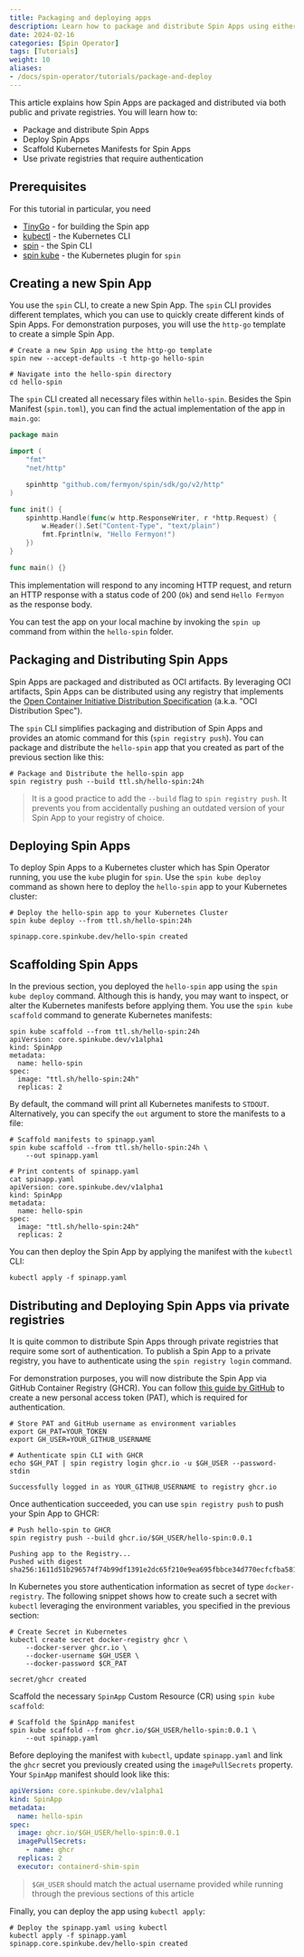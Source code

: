 ```yaml
---
title: Packaging and deploying apps
description: Learn how to package and distribute Spin Apps using either public or private OCI compliant registries.
date: 2024-02-16
categories: [Spin Operator]
tags: [Tutorials]
weight: 10
aliases:
- /docs/spin-operator/tutorials/package-and-deploy
---
```


This article explains how Spin Apps are packaged and distributed via both public and private
registries. You will learn how to:

- Package and distribute Spin Apps
- Deploy Spin Apps
- Scaffold Kubernetes Manifests for Spin Apps
- Use private registries that require authentication

## Prerequisites

For this tutorial in particular, you need

- [TinyGo](https://tinygo.org/) - for building the Spin app
- [kubectl](https://kubernetes.io/docs/tasks/tools/) - the Kubernetes CLI
- [spin](https://developer.fermyon.com/spin/v2/install) - the Spin CLI
- [spin kube](/docs/spin-plugin-kube/installation) - the Kubernetes plugin for `spin`

## Creating a new Spin App

You use the `spin` CLI, to create a new Spin App. The `spin` CLI provides different templates, which
you can use to quickly create different kinds of Spin Apps. For demonstration purposes, you will use
the `http-go` template to create a simple Spin App.

```shell
# Create a new Spin App using the http-go template
spin new --accept-defaults -t http-go hello-spin

# Navigate into the hello-spin directory
cd hello-spin
```

The `spin` CLI created all necessary files within `hello-spin`. Besides the Spin Manifest
(`spin.toml`), you can find the actual implementation of the app in `main.go`:

```go
package main

import (
	"fmt"
	"net/http"

	spinhttp "github.com/fermyon/spin/sdk/go/v2/http"
)

func init() {
	spinhttp.Handle(func(w http.ResponseWriter, r *http.Request) {
		w.Header().Set("Content-Type", "text/plain")
		fmt.Fprintln(w, "Hello Fermyon!")
	})
}

func main() {}
```

This implementation will respond to any incoming HTTP request, and return an HTTP response with a
status code of 200 (`Ok`) and send `Hello Fermyon` as the response body.

You can test the app on your local machine by invoking the `spin up` command from within the
`hello-spin` folder.

## Packaging and Distributing Spin Apps

Spin Apps are packaged and distributed as OCI artifacts. By leveraging OCI artifacts, Spin Apps can
be distributed using any registry that implements the [Open Container Initiative Distribution
Specification](https://github.com/opencontainers/distribution-spec) (a.k.a. "OCI Distribution
Spec").

The `spin` CLI simplifies packaging and distribution of Spin Apps and provides an atomic command for
this (`spin registry push`). You can package and distribute the `hello-spin` app that you created as
part of the previous section like this:

```shell
# Package and Distribute the hello-spin app
spin registry push --build ttl.sh/hello-spin:24h
```

> It is a good practice to add the `--build` flag to `spin registry push`. It prevents you from
> accidentally pushing an outdated version of your Spin App to your registry of choice.

## Deploying Spin Apps

To deploy Spin Apps to a Kubernetes cluster which has Spin Operator running, you use the `kube`
plugin for `spin`. Use the `spin kube deploy` command as shown here to deploy the `hello-spin` app
to your Kubernetes cluster:

```shell
# Deploy the hello-spin app to your Kubernetes Cluster
spin kube deploy --from ttl.sh/hello-spin:24h

spinapp.core.spinkube.dev/hello-spin created
```

## Scaffolding Spin Apps

In the previous section, you deployed the `hello-spin` app using the `spin kube deploy` command.
Although this is handy, you may want to inspect, or alter the Kubernetes manifests before applying
them. You use the `spin kube scaffold` command to generate Kubernetes manifests:

```shell
spin kube scaffold --from ttl.sh/hello-spin:24h
apiVersion: core.spinkube.dev/v1alpha1
kind: SpinApp
metadata:
  name: hello-spin
spec:
  image: "ttl.sh/hello-spin:24h"
  replicas: 2
```

By default, the command will print all Kubernetes manifests to `STDOUT`. Alternatively, you can
specify the `out` argument to store the manifests to a file:

```shell
# Scaffold manifests to spinapp.yaml
spin kube scaffold --from ttl.sh/hello-spin:24h \
    --out spinapp.yaml

# Print contents of spinapp.yaml
cat spinapp.yaml
apiVersion: core.spinkube.dev/v1alpha1
kind: SpinApp
metadata:
  name: hello-spin
spec:
  image: "ttl.sh/hello-spin:24h"
  replicas: 2
```

You can then deploy the Spin App by applying the manifest with the `kubectl` CLI:

```shell
kubectl apply -f spinapp.yaml
```

## Distributing and Deploying Spin Apps via private registries

It is quite common to distribute Spin Apps through private registries that require some sort of
authentication. To publish a Spin App to a private registry, you have to authenticate using the
`spin registry login` command.

For demonstration purposes, you will now distribute the Spin App via GitHub Container Registry
(GHCR). You can follow [this guide by
GitHub](https://docs.github.com/en/packages/working-with-a-github-packages-registry/working-with-the-container-registry#authenticating-with-a-personal-access-token-classic)
to create a new personal access token (PAT), which is required for authentication.

```shell
# Store PAT and GitHub username as environment variables
export GH_PAT=YOUR_TOKEN
export GH_USER=YOUR_GITHUB_USERNAME

# Authenticate spin CLI with GHCR
echo $GH_PAT | spin registry login ghcr.io -u $GH_USER --password-stdin

Successfully logged in as YOUR_GITHUB_USERNAME to registry ghcr.io
```

Once authentication succeeded, you can use `spin registry push` to push your Spin App to GHCR:

```shell
# Push hello-spin to GHCR
spin registry push --build ghcr.io/$GH_USER/hello-spin:0.0.1

Pushing app to the Registry...
Pushed with digest sha256:1611d51b296574f74b99df1391e2dc65f210e9ea695fbbce34d770ecfcfba581
```

In Kubernetes you store authentication information as secret of type `docker-registry`. The
following snippet shows how to create such a secret with `kubectl` leveraging the environment
variables, you specified in the previous section:

```shell
# Create Secret in Kubernetes
kubectl create secret docker-registry ghcr \
    --docker-server ghcr.io \
    --docker-username $GH_USER \
    --docker-password $CR_PAT

secret/ghcr created
```

Scaffold the necessary `SpinApp` Custom Resource (CR) using `spin kube scaffold`:

```shell
# Scaffold the SpinApp manifest
spin kube scaffold --from ghcr.io/$GH_USER/hello-spin:0.0.1 \
    --out spinapp.yaml
```

Before deploying the manifest with `kubectl`, update `spinapp.yaml` and link the `ghcr` secret you
previously created using the `imagePullSecrets` property. Your `SpinApp` manifest should look like
this:

```yaml
apiVersion: core.spinkube.dev/v1alpha1
kind: SpinApp
metadata:
  name: hello-spin
spec:
  image: ghcr.io/$GH_USER/hello-spin:0.0.1
  imagePullSecrets:
    - name: ghcr
  replicas: 2
  executor: containerd-shim-spin
```

> `$GH_USER` should match the actual username provided while running through the previous sections
> of this article

Finally, you can deploy the app using `kubectl apply`:

```shell
# Deploy the spinapp.yaml using kubectl
kubectl apply -f spinapp.yaml
spinapp.core.spinkube.dev/hello-spin created
```
```
